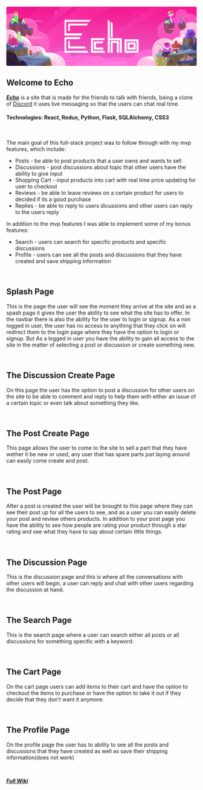 ![header](https://github.com/Bergan404/Echo/blob/master/starter/react-app/src/components/Echo-header.png)

## Welcome to Echo
***[Echo](https://echo-cord.herokuapp.com/)*** is a site that is made for the friends to talk with friends, being a clone of [Discord](https://discord.com/brand-new) it uses live messaging so that the users can chat real time.

#### Technologies: React, Redux, Python, Flask, SQLAlchemy, CSS3

&nbsp;&nbsp;&nbsp;&nbsp;&nbsp;&nbsp;&nbsp;&nbsp;&nbsp;&nbsp;

The main goal of this full-stack project was to follow through with my mvp features, which include:

- Posts - be able to post products that a user owns and wants to sell
- Discussions - post discussions about topic that other users have the ability to give input
- Shopping Cart - input products into cart with real time price updating for user to checkout
- Reviews - be able to leave reviews on a certain product for users to decided if its a good purchase
- Replies - be able to reply to users dicussions and other users can reply to the users reply

In addition to the mvp features I was able to implement some of my bonus features:

- Search - users can search for specific products and specific discussions
- Profile - users can see all the posts and discussions that they have created and save shipping information

&nbsp;&nbsp;&nbsp;&nbsp;&nbsp;&nbsp;&nbsp;&nbsp;&nbsp;&nbsp;

## Splash Page
This is the page the user will see the moment they arrive at the site and as a spash page it gives the user the ability to see what the site has to offer. In the navbar there is also the ability for the user to login or signup. As a non logged in user, the user has no access to anything that they click on will redirect them to the login page where they have the option to login or signup. But As a logged in user you have the ability to gain all access to the site in the matter of selecting a post or discussion or create something new.


&nbsp;&nbsp;&nbsp;&nbsp;&nbsp;&nbsp;&nbsp;&nbsp;&nbsp;&nbsp;

## The Discussion Create Page
On this page the user has the option to post a discussion for other users on the site to be able to comment and reply to help them with either an issue of a certain topic or even talk about something they like.


&nbsp;&nbsp;&nbsp;&nbsp;&nbsp;&nbsp;&nbsp;&nbsp;&nbsp;&nbsp;

## The Post Create Page
This page allows the user to come to the site to sell a part that they have wether it be new or used, any user that has spare parts just laying around can easily come create and post.


&nbsp;&nbsp;&nbsp;&nbsp;&nbsp;&nbsp;&nbsp;&nbsp;&nbsp;&nbsp;

## The Post Page
After a post is created the user will be brought to this page where they can see their post up for all the users to see, and as a user you can easily delete your post and review others products. In addition to your post page you have the ability to see how people are rating your product through a star rating and see what they have to say about certain little things.


&nbsp;&nbsp;&nbsp;&nbsp;&nbsp;&nbsp;&nbsp;&nbsp;&nbsp;&nbsp;

## The Discussion Page
This is the discussion page and this is where all the conversations with other users will begin, a user can reply and chat with other users regarding the discussion at hand.


&nbsp;&nbsp;&nbsp;&nbsp;&nbsp;&nbsp;&nbsp;&nbsp;&nbsp;&nbsp;

## The Search Page
This is the search page where a user can search either all posts or all discussions for something specific with a keyword.


&nbsp;&nbsp;&nbsp;&nbsp;&nbsp;&nbsp;&nbsp;&nbsp;&nbsp;&nbsp;

## The Cart Page
On the cart page users can add items to their cart and have the option to checkout the items to purchase or have the option to take it out if they decide that they don't want it anymore.


&nbsp;&nbsp;&nbsp;&nbsp;&nbsp;&nbsp;&nbsp;&nbsp;&nbsp;&nbsp;

## The Profile Page
On the profile page the user has to ability to see all the posts and discussions that they have created as well as save their shipping information(does not work)


&nbsp;&nbsp;&nbsp;&nbsp;&nbsp;&nbsp;&nbsp;&nbsp;&nbsp;&nbsp;

***[Full Wiki](https://github.com/Bergan404/Bavarians-R-Us/wiki)***

